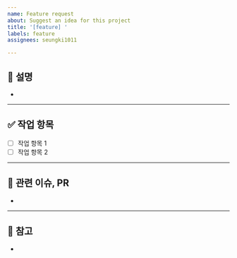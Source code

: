 ```yaml
---
name: Feature request
about: Suggest an idea for this project
title: '[feature] '
labels: feature
assignees: seungki1011

---
```


## 🚀 설명
-

---

## ✅ 작업 항목

- [ ] 작업 항목 1
- [ ] 작업 항목 2

---
## 🚩 관련 이슈, PR
- 

---
## 📖 참고
- 
